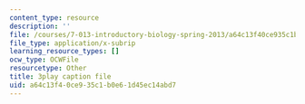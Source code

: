 ```yaml
---
content_type: resource
description: ''
file: /courses/7-013-introductory-biology-spring-2013/a64c13f40ce935c1b0e61d45ec14abd7_svahhl-J4AY.srt
file_type: application/x-subrip
learning_resource_types: []
ocw_type: OCWFile
resourcetype: Other
title: 3play caption file
uid: a64c13f4-0ce9-35c1-b0e6-1d45ec14abd7
---
```

